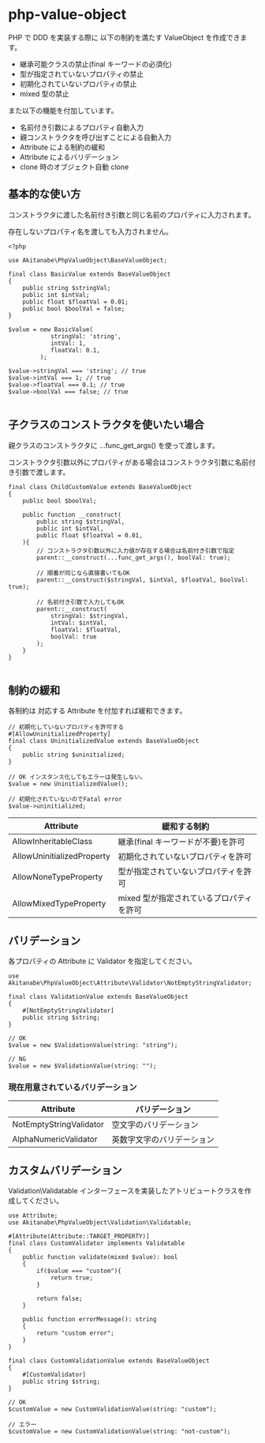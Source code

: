 # php-value-object

PHP で DDD を実装する際に 以下の制約を満たす ValueObject を作成できます。

- 継承可能クラスの禁止(final キーワードの必須化)
- 型が指定されていないプロパティの禁止
- 初期化されていないプロパティの禁止
- mixed 型の禁止

また以下の機能を付加しています。

- 名前付き引数によるプロパティ自動入力
- 親コンストラクタを呼び出すことによる自動入力
- Attribute による制約の緩和
- Attribute によるバリデーション
- clone 時のオブジェクト自動 clone

## 基本的な使い方

コンストラクタに渡した名前付き引数と同じ名前のプロパティに入力されます。

存在しないプロパティ名を渡しても入力されません。

```
<?php

use Akitanabe\PhpValueObject\BaseValueObject;

final class BasicValue extends BaseValueObject
{
    public string $stringVal;
    public int $intVal;
    public float $floatVal = 0.01;
    public bool $boolVal = false;
}

$value = new BasicValue(
            stringVal: 'string',
            intVal: 1,
            floatVal: 0.1,
         );

$value->stringVal === 'string'; // true
$value->intVal === 1; // true
$value->floatVal === 0.1; // true
$value->boolVal === false; // true


```

## 子クラスのコンストラクタを使いたい場合

親クラスのコンストラクタに ...func_get_args() を使って渡します。

コンストラクタ引数以外にプロパティがある場合はコンストラクタ引数に名前付き引数で渡します。

```
final class ChildCustomValue extends BaseValueObject
{
    public bool $boolVal;

    public function __construct(
        public string $stringVal,
        public int $intVal,
        public float $floatVal = 0.01,
    ){
        // コンストラクタ引数以外に入力値が存在する場合は名前付き引数で指定
        parent::__construct(...func_get_args(), boolVal: true);

        // 順番が同じなら直接書いてもOK
        parent::__construct($stringVal, $intVal, $floatVal, boolVal: true);

        // 名前付き引数で入力してもOK
        parent::__construct(
            stringVal: $stringVal,
            intVal: $intVal,
            floatVal: $floatVal,
            boolVal: true
        );
    }
}


```

## 制約の緩和

各制約は 対応する Attribute を付加すれば緩和できます。

```
// 初期化していないプロパティを許可する
#[AllowUninitializedProperty]
final class UninitializedValue extends BaseValueObject
{
    public string $uninitialized;
}

// OK インスタンス化してもエラーは発生しない。
$value = new UninitializedValue();

// 初期化されていないのでFatal error
$value->uninitialized;

```

| Attribute                  | 緩和する制約                             |
| -------------------------- | ---------------------------------------- |
| AllowInheritableClass      | 継承(final キーワードが不要)を許可       |
| AllowUninitializedProperty | 初期化されていないプロパティを許可       |
| AllowNoneTypeProperty      | 型が指定されていないプロパティを許可     |
| AllowMixedTypeProperty     | mixed 型が指定されているプロパティを許可 |

## バリデーション

各プロパティの Attribute に Validator を指定してください。

```
use Akitanabe\PhpValueObject\Attribute\Validator\NotEmptyStringValidator;

final class ValidationValue extends BaseValueObject
{
    #[NotEmptyStringValidator]
    public string $string;
}

// OK
$value = new $ValidationValue(string: "string");

// NG
$value = new $ValidationValue(string: "");

```

### 現在用意されているバリデーション

| Attribute               | バリデーション             |
| ----------------------- | -------------------------- |
| NotEmptyStringValidator | 空文字のバリデーション     |
| AlphaNumericValidator   | 英数字文字のバリデーション |

## カスタムバリデーション

Validation\Validatable インターフェースを実装したアトリビュートクラスを作成してください。

```
use Attribute;
use Akitanabe\PhpValueObject\Validation\Validatable;

#[Attribute(Attribute::TARGET_PROPERTY)]
final class CustomValidator implements Validatable
{
    public function validate(mixed $value): bool
    {
        if($value === "custom"){
            return true;
        }

        return false;
    }

    public function errorMessage(): string
    {
        return "custom error";
    }
}

final class CustomValidationValue extends BaseValueObject
{
    #[CustomValidator]
    public string $string;
}

// OK
$customValue = new CustomValidationValue(string: "custom");

// エラー
$customValue = new CustomValidationValue(string: "not-custom");


```
